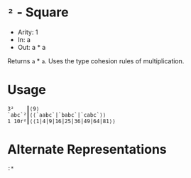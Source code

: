 # `²` - Square

- Arity: 1
- In: a
- Out: a * a

Returns `a` * `a`. Uses the type cohesion rules of multiplication.

# Usage
```
3²    ║⟨9⟩
`abc`²║⟨⟨`aabc`|`babc`|`cabc`⟩⟩
1 10r²║⟨⟨1|4|9|16|25|36|49|64|81⟩⟩
```

# Alternate Representations

```
:*
```
